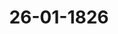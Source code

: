 ---  
schema: default  
title: 26-01-1826  
organization: Team Charlie  
notes: "<p>Description</p><p>Erste Sitzung. geschehen Frankfurt am 26. Jänner 1826. In Gegenwart Von Seiten Österreichs: der herrsche Vorsitz über den kaiserlich-königlichen Gesandten Freiherrn von Münch=Bellinghausen, ersetzt durch den königlich-preußischen Gesandten Herrn von Nagler; Von Seiten Preußens: Der Königliche Generalpostmeister Herr von Nagler Von Seiten Bayerns: Der Königliche Staatsminister Freiherr von Lerchenfeld Von Seiten Sachsens: Der Königliche Geheimrat Herr von Carlowiz; Seitens Hannover: der Königliche Hofrat, Herr von Hammerstein Seitens Württemberg: Der Königliche Hofrat, Freiherr von Trott Seitens Baden: der Großherzogliche Hofrat, Freiherrn von Blittersdorff; Seitens Kurhessen: der kurfürstliche Real-Geheimrat, Herr v. Meyerfeld; Von Seiten des Großherzogtums Hessen: der Großherzogliche Herr s geheime Staats- und Kammerräte Freiherrn von Gruben; Seitens Dänemarks wegen Holstein und Lauenburg: der königliche Hofkämmerer Baron von Pechlin; Seitens der Niederlande wegen des Großherzogtums Luxemburg: de Royal=niederländischer General=Leutnants, Lord Graf von Grünne; Seitens der großherzoglich und herzoglich-sächsischen Häuser: de Großherzoglich und herzoglich-sächsischer Real Geheimrat, Herren Grafen von Beust; Von Seiten Braunschweigs und Nassaus: der herzoglich nassauische Landeshauptmann Freiherr von Marschall; Aus Mecklenburg=Schwerin und Mecklenburg=Strelitz: der Große zuglich=Mecklenburg=Strelitz Staatsminister, Herr von Pentz; Von Seiten Oldenburg, Anhalt und Schwarzburg: des Herzoglich=Olden= Burgischer Kämmerer, Herr von Both; Von Hohenzollern, Liechtenstein, Reuss, Schaumburg=Lippe, Lippe und Waldeck: der großherzogliche = hessische Herr Geheimrat, Frei Herr von Leonhardi;</p><p>§.1</p><p>Auswechslung. Der königlich-preußische Gesandte gibt an, im Präsidium zu sitzen und für den Vorsitz der kaiserlich-österreichischen Stimme unter Führung des kaiserlich-königlichen Gesandten Freiherrn von Münch=Bellinghausen eingesetzt worden zu sein.</p><p>§.2</p><p>Legitimation des Königlich Bayerischen Staatsministers Freiherr von Lerchenfeld als Königlich Bayerischer Bundestagsgesandter. Präsidium eröffnet: dass nach dem Ableben Seiner Majestät Maximilian Joseph König von Bayern die amtierende Majestät des Königs, Seine Majestät Staatsminister, Herr Freiherr von Lerchenfeld, zum Gesandten des Bundestages ernannt wird, und zwar der Botschafter, mittels Vollmacht Prokura, ausgestellt in München am 7. Januar 1826, in üblicher Weise legitimiert. Anschließend wurde die Königliche Vollmacht verlesen und beschlossen: diese im Bundesarchiv zu hinterlegen und eine beglaubigte Abschrift davon dem Bundestagsbeauftragten zu übermitteln. Der königliche Gesandte, Freiherr von Lerchenfeld: Mit g und tief empfundenem Vertrauen betrete ich den Kreis dieser hohen und würdigen Verselung, die mir von Seiner Majestät, meinem gnädigsten König, mitgeteilt wurde. Indem ich allen verehrten Mitgliedern aufrichtig und aufrichtig das Vertrauen der Freundlichkeit und des kollegialen Vertrauens empfehle, bitte ich Sie, überzeugt zu sein, dass ich es als eine heilige und angenehme Pflicht anerkenne, bei allen Möglichkeiten unseres glücklich bestehenden Deutschen Staatenbundes einen Beitrag zu leisten nach besten Kräften und als einsatzbereiter und einsatzbereiter Mitarbeiter. Das Präsidium teilt einen gestern erhaltenen Brief des Königlich B.schen Herrn Staatsrath von Pfeffel mit folgendem Inhalt mit: 4 Hoher und wohlgeborener Herr, verehrter Herr! «Der König, mein gnädigster Herr, Eure Majestät, fand mich bei den Abstimmungen in der Hohen Bundesversammlung höchstens als A für die Absetzung seines Gesandten wieder. 4 Nun, da ich diese ehrenvolle Position verlasse, Ich kann meinen Wunsch erfüllen, ohne die Gefühle tiefer Dankbarkeit zum Ausdruck zu bringen, die sie in mir durch die bloßen Beweise des kollegialen Vertrauens erweckt hat, die ich in den drei Jahren meiner Mitarbeit in diesem Amt erweckt habe. =Euer Exzellenz Ich erlaube mir daher, diesen Wunsch hier vorzutragen, um die Bitte an die Hohe Bundesversammlung den geneigten Mitt anzuschließen, davon leben zu können. s Ich werde diesen neuen Beweis Eurer Exzellenz und das persönliche Vertrauen, das mir diese in den amtlichen Verhältnissen entgegengebracht haben, stets in rührender und unvergeßlicher Erinnerung behalten. Ich habe die Ehre, Ihre Exzellenz2 RC RC mit höchster Hochachtung zu begleiten. Darauf bemerkte der stellvertretende Vorsitzende, Herr Gesandter, er freue sich, den Gefühlen aller ihm bekannten Herren Bundestagsgesandten zu entsprechen, und bedauerte die letzte Sitzung bei seinem Ausscheiden. und die Fortsetzung ihrer Freundschaft und Hochachtung bekundete er daher auf einen in diesem Geiste abgefassten Antwortbrief, der hier als nächstes vom Gesandten Raglers verlesen wird und vom Gesandten Elende Herren genehmigt wurde; - daher Beschluss: dem königlich bayerischen Staatsrat, Herrn von Pfeffel, seitens des Stellvertretenden Vorsitzenden Herrn Gesandten folgendes Antwortschreiben zu erteilen: =Hoch= und hochgeborener Herr, verehrter Herr Staatsrat! « Aus dem ehrenvollen Brief Eurer Exzellenz vom 25. dieses Monats. M. hat den hohen Dutt der Versammlung, die durch mich das Gleiche tat, als zeitweiliger Vertreter Seiner Exzellenz des abwesenden kaiserlich=königlich=österreichischen echten geheimen Raths und Präsidialgesandten, Herrn Freiherrn von Münch=Bellinghausen, in der heute vorgestellten Sitzung, Ihre Entlassung aus dem Amt, Das hat ein königlich bayerischer Bundestagsabgesandter ent= mit lebhaftem Bedauern erfahren, warum die Trennung von einem besonders wertvollen und hochgeschätzten Kollegen im vorliegenden Fall so viel Material vorlegt. * Ich bestätige, wenn ich im Namen und im Auftrag der Hohen Bundessammlung mit Eurer Exzellenz spreche, den allgemeinen schmerzlichen Eindruck, den diese Nachricht von derselben hervorgebracht hat; so halte ich mich zugleich an die Überzeugung, dass die Beendigung der bisherigen Geschäftsbeziehung mit Eurer Exzellenz dem kaiserlich-königlich-österreichischen Lordpräsidenten-Gesandten an seine Ihnen seit freundschaftlichen Empfindungen ergebenen Gefühle schmerzlich sein wird, bevor ich es mir erlauben kann Ich entschuldige mich aufrichtig dafür, Exzellenz, dass Sie sich aus unserer Mitte zurückgezogen haben, ich danke Ihnen dafür, dass Sie uns während unseres kollegialen Verhältnisses, das mir so oft entgegengebrachte Wohlwollen und Vertrauen entgegengebracht haben,</p><p>§.3</p><p>Tod des königlich-dänischen, herzoglich-holsteinischen und Lauenburgischen Bundestagsabgeordneten, Herrn Graf von Eyben - und Legitimation des königlich-dänischen Kammerherrn, Herrn Freiherrn von Pechlin, als königlich-dänischer, herzoglich-holsteinischer und Lauenburgischer Bundestagsabgeordneter. Präsidium: Bekanntlich folgte in den Ferien, am 6. November v. Chr. J, nach Ratzeburg der Tod des königlich=dänischen Geheimkonferenzrates und herzoglich=holsteinisch=lanenburgischen Bundestagsgesandten, Herrn Grafen von Eyben, ist V lassung, eine anderweite bei der hohen Bundesversammlung eingetretene Personalanzeige hierdurch zur Anzeige zu bringen. Dieser Todesfall nimmt die allgemeine Schmei Theilnahme dieser hohen Versammlung um so mehr in Anspruch, als der Verewigte nur seit seinem Jugendalter in den wichtigsten Berufskreisen sich anerkannte Verdi erworben hat, sondern auch von dieser hohen Versammlung und sehr vielen Commissien derselben, seit der Bundesgründung ein ausgezeichnetes einsichtsvolles und thätiges Mitgewesen ist, wofür Ihm unser allerseitiges dankbares Andenken stets gewidmet bleiben i An dessen Stelle haben Seine Majestät der König von Dänemark Höchstihren K merherrn, Herrn Freiherrn von Pechlin, zum Bundestagsgesandten ernannt, we sich bei dem Präsidium gehörig legitimirte. Die Vollmacht, dd Copenhagen den 5. December 1825, wurde verlesen und beschlossen: die Urschrift im Bundesarchiv zu hinterlegen und beglaubigte Abschrift davon Herrn Gesandten Freiherrn von Pechlin zuzustellen. Der Herr Gesandte Freiherr von Pechlin: Bei dem Antritte mei neuen, so deutlich als ehrenvollen Berufs, fühle ich mich lebhafte Aufforderung, die ehrlichen Mitglieder dieser hohen Versammlung zu ersuchen, einen Theil des Wohlwollens, welcher meinen verdienten Vorweser steigert, auf mich zu übertragen. A meine Kräfte und der beste Wille, unterstützt durch die bundesmäsigen Gesinnungen Königs, meines Herrn, Vermögen, werde ich anwenden, um das Vertrauen, umweld ich bitte, zu verdienen.</p><p>§.4</p><p>Legitimation der Militärkommission des Deutschen Bundesverbandes Sammlung Stellvertretender Generäle und Stabsoffiziere. (23. Sitz. § 95 v. J. 1825.) Der königlich bayerische Gesandte Freiherr von Lerchenfel weist darauf hin, dass Seine Majestät der König von Bayern den Herrn Graf v. Seiboltsvorf als bevollmächtigten Vertreter bei der Militärkommission geehrt hat. Ebenso der großherzoglich hessische Gesandte, Pater Herr von Gruben: Er fühlte sich genötigt, den Großherzog General = Leutnant und General = Adjutant, Freiherr von Weyhers, vom 1. Januar bzw. J. bis 1. April 1831, beide zur Stimmführung, bekannt zu geben für die 8. Armee cori in den Jahren, in denen diese zur 3. Division gehörte, als für die Begleitung des 6. Protokolls die Bundesverse XVIII. bbmente in den verbleibenden Jahren, bei der von Seiner Königlichen Hoheit dem Großherzog von Hessen ermächtigten Militärkommission des Deutschen Bundesbundes. Hierauf wurde beschlossen: Aus diesen Berichten der Militärkommission der Deutschen Bundesversammlung traditionelle Art der Botschaftsübermittlung.

</p><p>§.5</p><p>Übergang des dreizehnten Teils (Braunschweig und Nassau). Nassau. Der königlich-hannoversche, herzoglich-braunschweigische Gesandte des Tages, Herr von Hammerstein, gibt bekannt, dass die 13. Stimme vom 1. dieses Monats an nach Nassau verlegt wurde.



</p><p>§.6</p><p>Klage der Rheinpfalz Gläubiger und Eigentümer der Teilschulden lit. D, die Zahlung der rückständigen Zinsen und über verfallenes Kapital. (6. Sitz. § 41 v. J. 1823.) Der königlich hannoversche Gesandte, Herr von Hammerstein, weist darauf hin: Nach dem Beschluss der Deutschen Bundesversammlung vom 15. Februar 1821 das Königliche Gericht in Celle als Entscheidungsinstanz der zwischen dem Großherzogtum Baden und der bayerischen Krone streitigen Frage übertragene Klagesache der Rheinpfälzischen Landesgläubiger und Teilschuldner. D, die Zahlung der ausstehenden Zinsen und des verfallenen Kapitals betreffend, das Wissen des besagten Obersten Gerichts erstellt, und die An= Verwaltung beider Teile wurde ordnungsgemäß veröffentlicht; so ist die Botschaft des königlichen Cabinetsministerio unter dem 10. November v. Chr. J. angewiesen, den entsprechenden Bericht = Brief zusammen mit den entsprechenden Akten der Hohen Bundesversammlung zu übergeben, die die Botschaft durch Übergabe der erwähnten versiegelten Akten = Stücke anordnet. Es folgte das Schreiben des Königlichen Oberlandesgerichts als Zustellinstanz, die Celle, 28. Oktober 1825, geöffnet, verlesen und nebst den Feststellungen desselben Tages sowie den Entscheidungsgründen unter Nummern 1 und 2 dieses Protokol. Der königlich bayerische Gesandte bemerkte: Seitens des Freistaates Bayern ist eine Bekanntmachung in Bezug auf die soeben vorgelegte Ausgangslage noch nicht ergangen, weil dagegen das gleiche beim Tragalgerichte das Gesetz zulässig sei gemäß dem Königlich-Hannoverschen Gerichtsrückstellungsbeschluss beschlagnahmt worden. Auch aus Bayern gibt es Einsendungen, um die noch mit dem Großherzogtum Baden in dieser Angelegenheit laufenden Irrtümer zu beseitigen. Baden. Die großherzogliche Botschaft ist verpflichtet, die folgende Erklärung abzugeben: Seine Königliche Hoheit der Großherzog, immer geneigt, den obersten Verpflichtungen so schnell wie möglich nachzukommen, und in der vollen Überzeugung, dass die Hauptfeststellung gemäß den bestehenden organischen Beschlüssen von der Bundesregierung, sind Rechtsbehelfe mit aufschiebender Wirkung nicht möglich, nur die öffentliche Bekanntmachung dieser Kenntnis nach dem 19. November v. Chr. J, vorläufige Beruhigung der Inhaber von Lit. D- und b=Obligationen, gnädigerweise b. len, sondern auch, auf bisheriges Verhalten mit den hohen Miteigentümern dieses Seitenteils der ehemaligen Rheinpfalz und mit deren Zustimmung bereits unter dem 9. nächsten Monat, Aufgrund der Korrektur der höchsten von Ihnen und Ihren Mitbeteiligten überwiesenen Zahlung sind vierzig Prozent weiterhin anspruchsberechtigt. Wirklich auch dadurch erschienen schon viele Schuldverschreibungen = Inhaber in der großherzoglichen Tilgungskasse liquidirt, und nebst den eventuell noch erscheinenden erhielten die ihnen versprochene Genugtuung fristgerecht ausnahmslos — Die Botschaft überreicht die oben unter Nr XX und XXVIII des großherzoglichen Regierungsblattes. Großherzogtum Hessen. Die Botschaft bestätigt, was von den Seiten angegeben wurde, und stimmt dem voll und ganz zu. Braunschweig und Rassau für Nassau: Halten Sie sich an die großherzogliche = indische Erklärung. Das stellvertretende Präsidium bemerkt: Die in den soeben vernommenen Königl bayerischen und großherzoglich = badischen Erklärungen gegenüber Anf ten wegen der Rechtswirksamkeit von Austraggal = Wissen bzw. Die Einreichung weiterer Rechtsbehelfe, wie etwa das hierzu Gesagte im Allgemeinen gegenüber der Hohen Bundesversammlung nach den Bundesgrundgesetzen zu erläutern, ke gestützt auf die vorläufige Hoffnung auf den baldigen Abschluss des oben genannten Anlegs Aus den genannten Erläuterungen sind zu entnehmen, Die in der Großherzoglich Badischen Erklärung genannten Rechtsverordnungen wurden dem Protokoll unter den Nummern 3 und 4 beigefügt und in Kürze beschlossen: 1) Dass die Erkenntnis des Königlichen, mit den Gründen versehenen Obergerichtshofes vorgelegt wird Berufungsgericht in Celle als Entscheidungsinstanz in Sachen der Entscheidung des Großherzogtums Baden gegen die bayerische Krone, die Klage des Landes Rhein-Pfalz = Gläubiger und Inhaber der Teilschuldverschreibungen des Darlehens lit. D, wegen Zahlung der Zinsrückstände und des verfallenen Kapitals, die Hohe Bundesversammlung zur Kenntnisnahme, zur Hinterlegung im Bundesarchiv, und dass der königlich hannoversche Gesandte durch seine Regierung bei den Oberappellationen= ersucht wird, die Gerichte davon in Kenntnis zu setzen Celle darüber; 2) Im Übrigen stützt sich die weitere Anwendung der Entlastungsinstanz auf die eben gehörten Ausführungen auf sich. und dass der königlich hannoversche Gesandte durch seine Regierung bei den Oberappellationen aufgefordert wird, die Gerichte von Celle hierüber zu informieren; 2) Im Übrigen stützt sich die weitere Anwendung der Entlastungsinstanz auf die eben gehörten Ausführungen auf sich. und dass der königlich hannoversche Gesandte durch seine Regierung bei den Oberappellationen aufgefordert wird, die Gerichte von Celle hierüber zu informieren; 2) Im Übrigen stützt sich die weitere Anwendung der Entlastungsinstanz auf die eben gehörten Ausführungen auf sich.</p><p>§.7</p><p>Abkommen zwischen Seiner Hoheit dem Herzog von Oldenburg und dem Herrn Grafen von Bentinck über die verfassungsmäßigen Verhältnisse der Herrschaft Kniphausen - und Garantie derselben durch den Gelassenen Deutschen Bund. (22. Sitz. § 92 v. J. 1825.) Württemberg. Seine Königliche Majestät zögert nicht, Höchster Erhabener Ihre Zustimmung als Mitglied des Deutschen Bundes zur Annahme der 22. Sitzung der Bundesversammlung am 18. August im Namen und im Namen von Sr. Ducal Durchlaucht von Oldenburg, suchte beim Deutschen Bund Garantie für die mit dem Grafen von Bentinck getroffene Vereinbarung, die, da es sich um ein ganz besonderes Verhältnis handelt, das an und für sich besteht, kein analoges Verhältnis und Anwendung auf andere Verhältnisse im Bunde. Großherzogliche und herzoglich-sächsische Häuser. Der Großherzog= lich= und herzoglich= sächsische Gesandte gibt zu seinem im 22. Jahr vergangenen Bundes= Tagessitzung, §. 92, Abstimmung über die zwischen Sr. Herzoglich Hoheit von Oldenburg und dem Herrn Grafen von Bentinck, über die verfassungsrechtlichen Voraussetzungen der Herrschaft Kniphausen getroffene Vereinbarung, für Sachsen Weimar=Eisenach insbesondere folgendes später anerkannt werden kann : Seine Königliche Hoheit der Großherzog haben im Großherzoglich=Herzoglich= Das sächsische Generalvotum für die Übernahme der erwähnten Bürgschaft von Pagen der Durchlauchtsten Eidgenossenschaft ausgesprochen. Da aber bisher noch kein Bundestagsbeschluss gefasst wurde, sondern das Protokoll zu diesem Thema noch offen ist, wollten Sie, Königliche Hoheit, einen solchen Einsatz — ganz eigen, sonst im Gelassenen Deutschen Bund nicht mehr vorkommende Umstände des Herrn Kniphausen bedenken und erwägen - für Sie und Ihr Haus, allein zur Erl. und als Vorbehalt hinzuzufügen, dass Seine Königliche Hoheit Herzog Oldenburg=Gräflich=Bentinck nur als Vertrag bezeichnete Vereinbarung zwischen dem Haus Herflechten zu Oldenburg und der Familie der Grafen von Bentinck, als jetzigem Sitz der Herrschaft Kniphausen, welche die Rechte Dritter berücksichtigt, insbesondere durch die Fideicommiß=Verfassung des Grafen Anton Günther von Oldenburg und Menhorst vom 23. April , 1663 gerechtfertigt, auf keinen Fall und in keiner Weise nachth sein soll, kann und darf. Braunschweig und Nassau: Stimmen zur Annahme der vorgeschlagenen Garantie. Mecklenburg=Schwerin und Mecklenburg=Strelitz. Die Gesandtschaft ist befugt, für die Gewährung der vorgeschlagenen Garantie zu stimmen. allein zur Erl gung und vorbehaltlich hinzuzufügen, dass Seine Königliche Hoheit den Herzog Oldenburg=Gräflich=Bentinck-Vertrag nur als eine Vereinbarung zwischen dem herzoglichen Haus Oldenburg und dem Geschlecht der Grafen von Bentinck, als jetzigem Sitz der Herrschaft Kniphausen, bezeichnete, berücksichtigt, was Rechte Dritter, insbesondere durch die Fideicommiß=Verfassung des Grafen Anton Günther von Oldenburg und Menhorst vom 23. April 1663 begründet, auf keinen Fall und in keiner Weise nachth sein soll, kann und darf. Braunschweig und Nassau: Stimmen zur Annahme der vorgeschlagenen Garantie. Mecklenburg=Schwerin und Mecklenburg=Strelitz. Die Gesandtschaft ist befugt, für die Gewährung der vorgeschlagenen Garantie zu stimmen. allein zur Erl gung und vorbehaltlich hinzuzufügen, dass Seine Königliche Hoheit den Herzog Oldenburg=Gräflich=Bentinck-Vertrag nur als eine Vereinbarung zwischen dem herzoglichen Haus Oldenburg und dem Geschlecht der Grafen von Bentinck, als jetzigem Sitz der Herrschaft Kniphausen, bezeichnete, berücksichtigt, was Rechte Dritter, insbesondere durch die Fideicommiß=Verfassung des Grafen Anton Günther von Oldenburg und Menhorst vom 23. April 1663 begründet, auf keinen Fall und in keiner Weise nachth sein soll, kann und darf. Braunschweig und Nassau: Stimmen zur Annahme der vorgeschlagenen Garantie. Mecklenburg=Schwerin und Mecklenburg=Strelitz. Die Gesandtschaft ist befugt, für die Gewährung der vorgeschlagenen Garantie zu stimmen.



</p><p>§.8</p><p>Einreichung=Protokoll. Die Eingaben Nr. 1 wurden am 2. Januar eingereicht. J., von der Witwe Benen und den Kindern der ehemaligen Reichskammergerichtsboten Geck, Raab, Lipschäfer und Götz zu Wetzlar, ersuchen um gnädigste Zahlungsverfügung über den Rückstand. Nr.2 schließen am 2. d. M., von allen Notaren und Protokollisten von früher. RK-Gericht Wetzlar, Antrag auf gleichlautende Genehmigung der den Kammerboten zugesprochenen Entschädigungen bis zum Ende des Ja res 1816. Nr. 3 eingegrenzt am 2. d. M., der Kinder des RKG-Protokollisten Adan und Notarius Kühn zu Wetzlar, Antrag auf Genehmigung der Rückstandszahlung. Nr. 4 eingeengt am 2. d. M., von Carl Bernhard von Buckisch an Wiesbadener Stellenbewerbung schriftlich oder buchhalterisch. Mit den Anhängen A, B, C und 1 Nr. 5 schließen am 2. d. M., von mehreren Bürgern, als Komitee für die G Meinden Castell und Kostheim bei Mainz, erneutes Ersuchen um Ernennung der zum Bau der Burg Castell Nr. 6 genutzten Felder und Bäume am 2. d. M., von Joh. Wilhelm Remy dort, erneute Ge-Nummer-Suche wegen Anspruch auf Preußen und Nassau, Lieferung nach Fe= bezüglich Ehrenbreitstein. Nr. 7 am 2. d. M., von dort Dr. v. Wehrkamp, ​​als Rechtsanwalt für das Nonnenkloster ad Sanctam Mariam zu Fulda, Bitte um Erinnerung, bezüglich Rückwärtsgefälle. Nr. 8 am 2. d. M., durch denselben, im Namen der Steuerraths Bonifac. Herchenhahn nach Fulda, Vorlage und Antrag, Rechnungsrevision und Nachtrag zum Zahlungsrückstand. Mit 2 Pflanzen. schließen am 2. d. M., von Dr. Souchay hier, als ehemaliger Anwalt. Nr. 9 Kurfürstliche Gerichtskammer=Canzlisten Joh. Ackermann zu Koblenz, Erin= Bitte um Benachrichtigung bezüglich seiner Gehaltsrückstände. Nr. 10 eingegrenzt am 3. Tag M., von den Kindern des verstorbenen RKG-Protosammlers und Notars Friedrich Espich zu Wetzlar, Antrag auf Anerkennung des Rückstandes seit der Auflösung des RK-Gerichtes bis Ende des Jahres 1816. Nr 11. Schluß am 11. M., von Dr. Ehrmann hier, als Freis Anwalt Herr von Berlichingen, Mahnbegehren, die Rückstände=Forderung der Fürstin Carolina zu Jsenburg=Birstein und der Fürstlichen= zu Jsen=Burgische Fideicommiß=Verwaltung über den Nachtrag Rente Betreffend Rheinoctroi. Nr. 12 eingegrenzt auf den 11. M., von Dr. Ehrmann hier, als Gra-Anwalt Fen von Schönborn zu Wiesentheid, weiterer Antrag, die Restitution betreffend sein Palais am Thiermarkt in Mainz. Nr. 13 eingegrenzt auf den 11. M., von derselben, als Anwalt der Witwe Abele und ihres Sohnes in Mannheim, erneuter Antrag, eine Schadensersatzforderung = an erstere. Über die kurpfälzische Festung Mannheim. Nr. 14 eingegrenzt auf den 20. M., von Dr. Bingo dort, als Ersatzanwalt die bevorrechtigten Gläubiger des Oberjägermeisters von Moltke, Beförde-Antrag, Rechtsmittel wegen Rechtsverweigerung im Großherzoglichen Mecklenburg= Schwerin Länder. Nr. 15 engl. am 25. M., von Carl Friedrich Schenck, Federn. Gerichtsvollzieher zu Fulda, Antrag auf Auszahlung seiner Rückzahlung für das 2. Vierteljahr 1815 ständiges Gehalt, sowie seines sonstigen damaligen Vermögens. Für Thume Fulda. Mit 7 Systemen. Nr. 16 verengt. am 26. M., von Frau Heinr. Aßmann, früher. RKGP nach Wetzlar, erneuter Antrag auf Regelung seiner Versorgungsangelegenheiten und auf vorübergehende Unterstützung durch die Unterstützungskasse. wurden den zuständigen Kommissionen übergeben. Über dieses Treffen wurde ein separates Protokoll geführt. Folgen Sie den Unterschriften.</p>"  
resources:  
- format: png  
  name: Page1[0].png  
  url: ../../data_img/Protokolle_BV_18_1826/26-01-1826/Page1[0].png  
- format: png  
  name: Page2[0-1-2].png  
  url: ../../data_img/Protokolle_BV_18_1826/26-01-1826/Page2[0-1-2].png  
- format: png  
  name: Page3[2].png  
  url: ../../data_img/Protokolle_BV_18_1826/26-01-1826/Page3[2].png  
- format: png  
  name: Page4[2-3].png  
  url: ../../data_img/Protokolle_BV_18_1826/26-01-1826/Page4[2-3].png  
- format: png  
  name: Page5[3-4].png  
  url: ../../data_img/Protokolle_BV_18_1826/26-01-1826/Page5[3-4].png  
- format: png  
  name: Page6[4-5-6].png  
  url: ../../data_img/Protokolle_BV_18_1826/26-01-1826/Page6[4-5-6].png  
- format: png  
  name: Page7[6].png  
  url: ../../data_img/Protokolle_BV_18_1826/26-01-1826/Page7[6].png  
- format: png  
  name: Page8[6-7].png  
  url: ../../data_img/Protokolle_BV_18_1826/26-01-1826/Page8[6-7].png  
- format: png  
  name: Page9[7-8].png  
  url: ../../data_img/Protokolle_BV_18_1826/26-01-1826/Page9[7-8].png  
- format: png  
  name: Page10[8].png  
  url: ../../data_img/Protokolle_BV_18_1826/26-01-1826/Page10[8].png  
- format: png  
  name: Page11[8].png  
  url: ../../data_img/Protokolle_BV_18_1826/26-01-1826/Page11[8].png  
category:   
  - Protokolle_BV_18_1826  
maintainer: Tao Luo  
maintainer_email: t.luo.21@abdn.ac.uk  
---